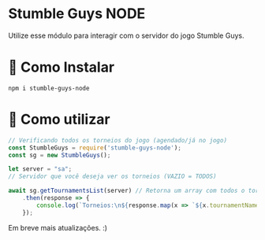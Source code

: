 # Stumble Guys NODE
Utilize esse módulo para interagir com o servidor do jogo Stumble Guys.

# 🚀 Como Instalar
```
npm i stumble-guys-node
```

# 💎 Como utilizar

```js
// Verificando todos os torneios do jogo (agendado/já no jogo)
const StumbleGuys = require('stumble-guys-node');
const sg = new StumbleGuys();

let server = "sa";
// Servidor que você deseja ver os torneios (VAZIO = TODOS)

await sg.getTournamentsList(server) // Retorna um array com todos o torneios
    .then(response => {
        console.log(`Torneios:\n${response.map(x => `${x.tournamentName} [${x.tournamentIcon}]`)}`);
    });
```
Em breve mais atualizações. :)
